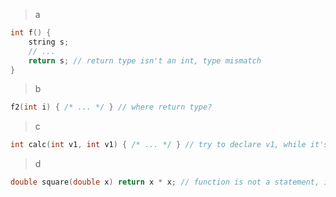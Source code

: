 > a
```cpp
int f() {
    string s;
    // ...
    return s; // return type isn't an int, type mismatch
}
```

> b
```cpp
f2(int i) { /* ... */ } // where return type?
```

> c
```cpp
int calc(int v1, int v1) { /* ... */ } // try to declare v1, while it's already declared
```

> d
```cpp
double square(double x) return x * x; // function is not a statement, it requires brackets { }
```

